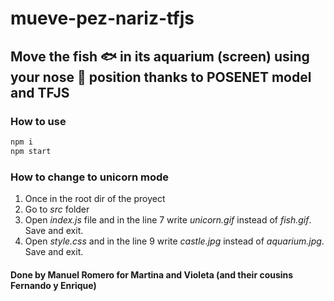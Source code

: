# mueve-pez-nariz-tfjs
## Move the fish 🐟 in its aquarium (screen) using your nose 👃 position thanks to POSENET model and TFJS

### How to use

```js
npm i
npm start
```

### How to change to unicorn mode
1. Once in the root dir of the proyect
2. Go to *src* folder
3. Open *index.js* file and in the line 7 write *unicorn.gif* instead of *fish.gif*. Save and exit.
4. Open *style.css* and in the line 9 write *castle.jpg* instead of *aquarium.jpg*. Save and exit.
#### Done by Manuel Romero for Martina and Violeta (and their cousins Fernando y Enrique)